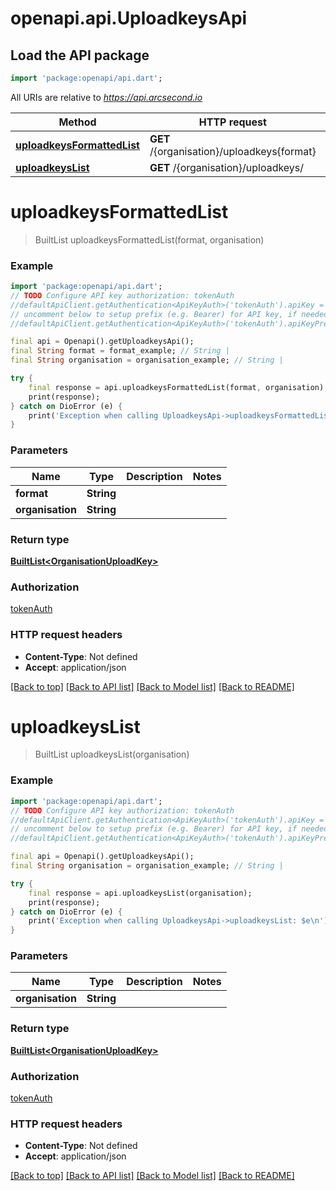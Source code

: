# openapi.api.UploadkeysApi

## Load the API package
```dart
import 'package:openapi/api.dart';
```

All URIs are relative to *https://api.arcsecond.io*

Method | HTTP request | Description
------------- | ------------- | -------------
[**uploadkeysFormattedList**](UploadkeysApi.md#uploadkeysformattedlist) | **GET** /{organisation}/uploadkeys{format} | 
[**uploadkeysList**](UploadkeysApi.md#uploadkeyslist) | **GET** /{organisation}/uploadkeys/ | 


# **uploadkeysFormattedList**
> BuiltList<OrganisationUploadKey> uploadkeysFormattedList(format, organisation)



### Example
```dart
import 'package:openapi/api.dart';
// TODO Configure API key authorization: tokenAuth
//defaultApiClient.getAuthentication<ApiKeyAuth>('tokenAuth').apiKey = 'YOUR_API_KEY';
// uncomment below to setup prefix (e.g. Bearer) for API key, if needed
//defaultApiClient.getAuthentication<ApiKeyAuth>('tokenAuth').apiKeyPrefix = 'Bearer';

final api = Openapi().getUploadkeysApi();
final String format = format_example; // String | 
final String organisation = organisation_example; // String | 

try {
    final response = api.uploadkeysFormattedList(format, organisation);
    print(response);
} catch on DioError (e) {
    print('Exception when calling UploadkeysApi->uploadkeysFormattedList: $e\n');
}
```

### Parameters

Name | Type | Description  | Notes
------------- | ------------- | ------------- | -------------
 **format** | **String**|  | 
 **organisation** | **String**|  | 

### Return type

[**BuiltList&lt;OrganisationUploadKey&gt;**](OrganisationUploadKey.md)

### Authorization

[tokenAuth](../README.md#tokenAuth)

### HTTP request headers

 - **Content-Type**: Not defined
 - **Accept**: application/json

[[Back to top]](#) [[Back to API list]](../README.md#documentation-for-api-endpoints) [[Back to Model list]](../README.md#documentation-for-models) [[Back to README]](../README.md)

# **uploadkeysList**
> BuiltList<OrganisationUploadKey> uploadkeysList(organisation)



### Example
```dart
import 'package:openapi/api.dart';
// TODO Configure API key authorization: tokenAuth
//defaultApiClient.getAuthentication<ApiKeyAuth>('tokenAuth').apiKey = 'YOUR_API_KEY';
// uncomment below to setup prefix (e.g. Bearer) for API key, if needed
//defaultApiClient.getAuthentication<ApiKeyAuth>('tokenAuth').apiKeyPrefix = 'Bearer';

final api = Openapi().getUploadkeysApi();
final String organisation = organisation_example; // String | 

try {
    final response = api.uploadkeysList(organisation);
    print(response);
} catch on DioError (e) {
    print('Exception when calling UploadkeysApi->uploadkeysList: $e\n');
}
```

### Parameters

Name | Type | Description  | Notes
------------- | ------------- | ------------- | -------------
 **organisation** | **String**|  | 

### Return type

[**BuiltList&lt;OrganisationUploadKey&gt;**](OrganisationUploadKey.md)

### Authorization

[tokenAuth](../README.md#tokenAuth)

### HTTP request headers

 - **Content-Type**: Not defined
 - **Accept**: application/json

[[Back to top]](#) [[Back to API list]](../README.md#documentation-for-api-endpoints) [[Back to Model list]](../README.md#documentation-for-models) [[Back to README]](../README.md)

